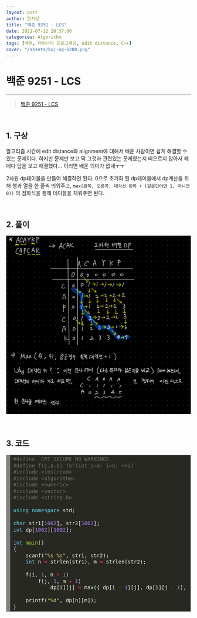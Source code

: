 ```yaml
---
layout: post
author: 한지상
title: "백준 9251 - LCS"
date: 2021-07-12 20:37:00
categories: Algorithm
tags: [백준, 다이나믹 프로그래밍, edit distance, C++]
cover: "/assets/boj-og-1200.png"
---
```


# 백준 9251 - LCS

---

> [백준 9251 - LCS](https://www.acmicpc.net/problem/9251)

<br>

## 1. 구상

알고리즘 시간에 edit distance와 alignment에 대해서 배운 사람이면 쉽게 해결할 수 있는 문제이다. 하지만 문제만 보고 딱 그것과 관련있는 문제였는지 떠오르지 않아서 헤매다 답을 보고 해결했다... 이러면 배운 의미가 없네ㅜㅜ

2차원 dp테이블을 만들어 해결하면 된다. 0으로 초기화 된 dp테이블에서 dp계산을 위해 행과 열을 한 줄씩 띄워주고, `max(왼쪽, 오른쪽, 대각선 왼쪽 + (같은단어면 1, 아니면 0))` 의 점화식을 통해 테이블을 채워주면 된다.

<br>

## 2. 풀이

![](/assets/KakaoTalk_20210712_224005448.png)

<br>

## 3. 코드

<!-- HTML generated using hilite.me --><div style="background: #272822; overflow:auto;width:auto;border:solid gray;border-width:.1em .1em .1em .8em;padding:.2em .6em;">
<pre style="margin: 0; line-height: 125%"><span style="color: #75715e">#define _CRT_SECURE_NO_WARNINGS</span>
<span style="color: #75715e">#define f(i,a,b) for(int i=a; i&lt;b; ++i)</span>
<span style="color: #75715e">#include &lt;iostream&gt;</span>
<span style="color: #75715e">#include &lt;algorithm&gt;</span>
<span style="color: #75715e">#include &lt;numeric&gt;</span>
<span style="color: #75715e">#include &lt;vector&gt;</span>
<span style="color: #75715e">#include &lt;string.h&gt;</span>

<span style="color: #66d9ef">using</span> <span style="color: #66d9ef">namespace</span> <span style="color: #f8f8f2">std;</span>

<span style="color: #66d9ef">char</span> <span style="color: #f8f8f2">str1[</span><span style="color: #ae81ff">1002</span><span style="color: #f8f8f2">],</span> <span style="color: #f8f8f2">str2[</span><span style="color: #ae81ff">1002</span><span style="color: #f8f8f2">];</span>
<span style="color: #66d9ef">int</span> <span style="color: #f8f8f2">dp[</span><span style="color: #ae81ff">1002</span><span style="color: #f8f8f2">][</span><span style="color: #ae81ff">1002</span><span style="color: #f8f8f2">];</span>

<span style="color: #66d9ef">int</span> <span style="color: #a6e22e">main</span><span style="color: #f8f8f2">()</span>
<span style="color: #f8f8f2">{</span>
	<span style="color: #f8f8f2">scanf(</span><span style="color: #e6db74">&quot;%s %s&quot;</span><span style="color: #f8f8f2">,</span> <span style="color: #f8f8f2">str1,</span> <span style="color: #f8f8f2">str2);</span>
	<span style="color: #66d9ef">int</span> <span style="color: #f8f8f2">n</span> <span style="color: #f92672">=</span> <span style="color: #f8f8f2">strlen(str1),</span> <span style="color: #f8f8f2">m</span> <span style="color: #f92672">=</span> <span style="color: #f8f8f2">strlen(str2);</span>

	<span style="color: #f8f8f2">f(i,</span> <span style="color: #ae81ff">1</span><span style="color: #f8f8f2">,</span> <span style="color: #f8f8f2">n</span> <span style="color: #f92672">+</span> <span style="color: #ae81ff">1</span><span style="color: #f8f8f2">)</span>
		<span style="color: #f8f8f2">f(j,</span> <span style="color: #ae81ff">1</span><span style="color: #f8f8f2">,</span> <span style="color: #f8f8f2">m</span> <span style="color: #f92672">+</span> <span style="color: #ae81ff">1</span><span style="color: #f8f8f2">)</span>
			<span style="color: #f8f8f2">dp[i][j]</span> <span style="color: #f92672">=</span> <span style="color: #f8f8f2">max({</span> <span style="color: #f8f8f2">dp[i</span> <span style="color: #f92672">-</span> <span style="color: #ae81ff">1</span><span style="color: #f8f8f2">][j],</span> <span style="color: #f8f8f2">dp[i][j</span> <span style="color: #f92672">-</span> <span style="color: #ae81ff">1</span><span style="color: #f8f8f2">],</span> <span style="color: #f8f8f2">dp[i</span> <span style="color: #f92672">-</span> <span style="color: #ae81ff">1</span><span style="color: #f8f8f2">][j</span> <span style="color: #f92672">-</span> <span style="color: #ae81ff">1</span><span style="color: #f8f8f2">]</span> <span style="color: #f92672">+</span> <span style="color: #f8f8f2">(str1[i</span> <span style="color: #f92672">-</span> <span style="color: #ae81ff">1</span><span style="color: #f8f8f2">]</span> <span style="color: #f92672">==</span> <span style="color: #f8f8f2">str2[j</span> <span style="color: #f92672">-</span> <span style="color: #ae81ff">1</span><span style="color: #f8f8f2">])});</span>

	<span style="color: #f8f8f2">printf(</span><span style="color: #e6db74">&quot;%d&quot;</span><span style="color: #f8f8f2">,</span> <span style="color: #f8f8f2">dp[n][m]);</span>
<span style="color: #f8f8f2">}</span>
</></div>
